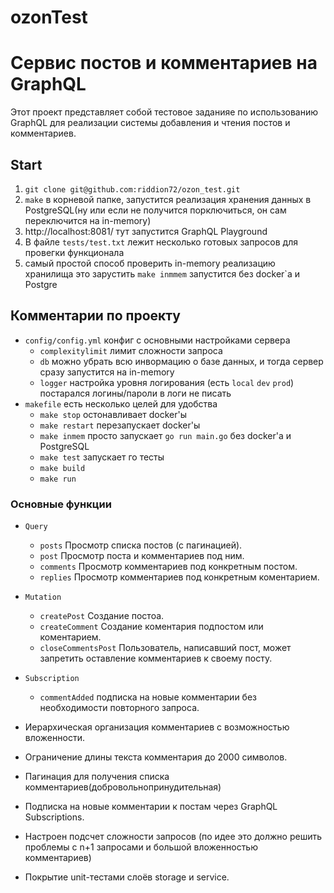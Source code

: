 # ozonTest

# Сервис постов и комментариев на GraphQL

Этот проект представляет собой тестовое заданияе по использованию GraphQL для реализации системы добавления и чтения постов и комментариев.

## Start
1. `git clone git@github.com:riddion72/ozon_test.git`
2. `make` в корневой папке, запустится реализация хранения данных в PostgreSQL(ну или если не получится порключиться, он сам переключится на in-memory)
3. http://localhost:8081/ тут запустится GraphQL Playground
4. В файле `tests/test.txt` лежит несколько готовых запросов для провегки функционала
5. самый простой способ проверить in-memory реализацию хранилища это зарустить `make inmmem` запустится без docker`а и Postgre

## Комментарии по проекту

- `config/config.yml` конфиг с основными настройками сервера
    - `complexitylimit` лимит сложности запроса
    - `db` можно убрать всю инвормацию о базе данных, и тогда сервер сразу запустится на in-memory
    - `logger` настройка уровня логирования (есть `local` `dev` `prod`) постарался логины/пароли в логи не писать
- `makefile` есть несколько целей для удобства
    - `make stop` остонавливает docker'ы
    - `make restart` перезапускает docker'ы
    - `make inmem` просто запускает `go run main.go` без docker'а и PostgreSQL
    - `make test` запускает го тесты
    - `make build` 
    - `make run`

### Основные функции

- `Query`
    - `posts` Просмотр списка постов (с пагинацией).
    - `post` Просмотр поста и комментариев под ним.
    - `comments` Просмотр комментариев под конкретным постом.
    - `replies` Просмотр комментариев под конкретным коментарием.

- `Mutation`
    - `createPost` Создание постоа.
    - `createComment` Создание коментария подпостом или коментарием.
    - `closeCommentsPost` Пользователь, написавший пост, может запретить оставление комментариев к своему посту.
- `Subscription`
    - `commentAdded` подписка на новые комментарии без необходимости повторного запроса.

- Иерархическая организация комментариев с возможностью вложенности.
- Ограничение длины текста комментария до 2000 символов.
- Пагинация для получения списка комментариев(добровольнопринудительная)
- Подписка на новые комментарии к постам через GraphQL Subscriptions.
- Настроен подсчет сложности запросов (по идее это должно решить проблемы с n+1 запросами и большой вложенностью комментариев)
- Покрытие unit-тестами слоёв storage и service.
